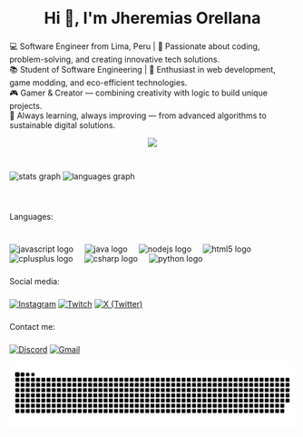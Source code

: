 <br clear="both">

<h1 align="center">Hi 👋, I'm Jheremias Orellana</h1>

###

<p align="left">
  💻 Software Engineer from Lima, Peru | 🎯 Passionate about coding, problem-solving, and creating innovative tech solutions.<br>
  📚 Student of Software Engineering | 🚀 Enthusiast in web development, game modding, and eco-efficient technologies.<br>
  🎮 Gamer & Creator — combining creativity with logic to build unique projects.<br>
  🌱 Always learning, always improving — from advanced algorithms to sustainable digital solutions.
</p>



<div align="center">
  <img src="https://visitor-badge.laobi.icu/badge?page_id=OrellanaJhermiasT.OrellanaJhermiasT&"  />
</div>

###

<br clear="both">

<div align="left">
  <img src="https://github-readme-stats.vercel.app/api?username=OrellanaJhermiasT&hide_title=false&hide_rank=false&show_icons=true&include_all_commits=true&count_private=true&disable_animations=false&theme=dracula&locale=en&hide_border=false&order=1" height="150" alt="stats graph"  />
  <img src="https://github-readme-stats.vercel.app/api/top-langs?username=OrellanaJhermiasT&locale=en&hide_title=false&layout=compact&card_width=320&langs_count=5&theme=dracula&hide_border=false&order=2" height="150" alt="languages graph"  />
</div>

###

<br clear="both">

<p align="left">Languages:</p>

###

<br clear="both">

<div align="left">
  <img src="https://cdn.jsdelivr.net/gh/devicons/devicon/icons/javascript/javascript-plain.svg" height="40" alt="javascript logo"  />
  <img width="12" />
  <img src="https://cdn.jsdelivr.net/gh/devicons/devicon/icons/java/java-original-wordmark.svg" height="40" alt="java logo"  />
  <img width="12" />
  <img src="https://cdn.jsdelivr.net/gh/devicons/devicon/icons/nodejs/nodejs-original.svg" height="40" alt="nodejs logo"  />
  <img width="12" />
  <img src="https://cdn.jsdelivr.net/gh/devicons/devicon/icons/html5/html5-original.svg" height="40" alt="html5 logo"  />
  <img width="12" />
  <img src="https://cdn.jsdelivr.net/gh/devicons/devicon/icons/cplusplus/cplusplus-original.svg" height="40" alt="cplusplus logo"  />
  <img width="12" />
  <img src="https://cdn.jsdelivr.net/gh/devicons/devicon/icons/csharp/csharp-original.svg" height="40" alt="csharp logo"  />
  <img width="12" />
  <img src="https://cdn.jsdelivr.net/gh/devicons/devicon/icons/python/python-original.svg" height="40" alt="python logo"  />
</div>

###

<p align="left">Social media:</p>

###

[![Instagram](https://img.shields.io/badge/Instagram-%23E4405F.svg?logo=Instagram&logoColor=white)](https://www.instagram.com/orejhz)
[![Twitch](https://img.shields.io/badge/Twitch-%239146FF.svg?logo=Twitch&logoColor=white)](https://www.twitch.tv/d4rkrain)
[![X (Twitter)](https://img.shields.io/badge/X-%23000000.svg?logo=X&logoColor=white)](https://x.com/D4rkr4inTtv)

</div>

###

<p align="left">Contact me:</p>

###

 [![Discord](https://img.shields.io/badge/Discord-%235865F2.svg?logo=discord&logoColor=white)](https://discordapp.com/users/d4rkrain)
 [![Gmail](https://img.shields.io/badge/Gmail-D14836?logo=gmail&logoColor=white)](mailto:orellanajheremiast@gmail.com)
</div>

###

<img src="https://raw.githubusercontent.com/platane/platane/output/github-contribution-grid-snake-dark.svg" />

###
